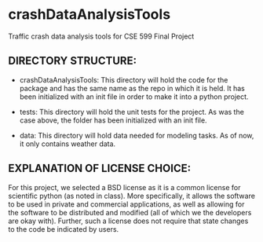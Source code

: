 # crashDataAnalysisTools
Traffic crash data analysis tools for CSE 599 Final Project

## DIRECTORY STRUCTURE:
- crashDataAnalysisTools: This directory will hold the code for the package
and has the same name as the repo in which it is held. It has been
initialized with an init file in order to make it into a python project.

- tests: This directory will hold the unit tests for the project. As was the
case above, the folder has been initialized with an init file.

- data: This directory will hold data needed for modeling tasks. As of now,
it only contains weather data.

## EXPLANATION OF LICENSE CHOICE:
For this project, we selected a BSD license as it is a common license for
scientific python (as noted in class). More specifically, it allows the
software to be used in private and commercial applications, as well as
allowing for the software to be distributed and modified (all of which we
the developers are okay with). Further, such a license does not require
that state changes to the code be indicated by users.
